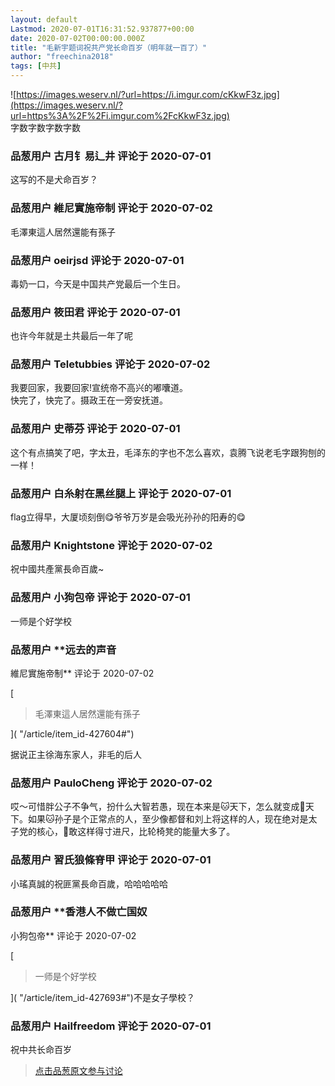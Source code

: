 ```yaml
---
layout: default
Lastmod: 2020-07-01T16:31:52.937877+00:00
date: 2020-07-02T00:00:00.000Z
title: "毛新宇题词祝共产党长命百岁（明年就一百了）"
author: "freechina2018"
tags: [中共]
---
```


![https://images.weserv.nl/?url=https://i.imgur.com/cKkwF3z.jpg](https://images.weserv.nl/?url=https%3A%2F%2Fi.imgur.com%2FcKkwF3z.jpg)  
字数字数字数字数

            
### 品葱用户 **古月钅易辶井** 评论于 2020-07-01
        
这写的不是犬命百岁？
        


            
### 品葱用户 **維尼實施帝制** 评论于 2020-07-02
        
毛澤東這人居然還能有孫子
        


            
### 品葱用户 **oeirjsd** 评论于 2020-07-01
        
毒奶一口，今天是中国共产党最后一个生日。
        


            
### 品葱用户 **筱田君** 评论于 2020-07-01
        
也许今年就是土共最后一年了呢
        


            
### 品葱用户 **Teletubbies** 评论于 2020-07-02
        
我要回家，我要回家!宣统帝不高兴的嘟囔道。  
快完了，快完了。摄政王在一旁安抚道。
        


            
### 品葱用户 **史蒂芬** 评论于 2020-07-01
        
这个有点搞笑了吧，字太丑，毛泽东的字也不怎么喜欢，袁腾飞说老毛字跟狗刨的一样！
        


            
### 品葱用户 **白糸射在黑丝腿上** 评论于 2020-07-01
        
flag立得早，大厦顷刻倒😋爷爷万岁是会吸光孙孙的阳寿的😋
        


            
### 品葱用户 **Knightstone** 评论于 2020-07-02
        
祝中國共產黨長命百歲~
        


            
### 品葱用户 **小狗包帝** 评论于 2020-07-01
        
一师是个好学校
        


            
### 品葱用户 **远去的声音 
維尼實施帝制** 评论于 2020-07-02
        
[

> 毛澤東這人居然還能有孫子

]( "/article/item_id-427604#")  
  
据说正主徐海东家人，非毛的后人
        


            
### 品葱用户 **PauloCheng** 评论于 2020-07-02
        
哎～可惜胖公子不争气，扮什么大智若愚，现在本来是🐱天下，怎么就变成🐷天下。如果🐱孙子是个正常点的人，至少像都督和刘上将这样的人，现在绝对是太子党的核心，🐷敢这样得寸进尺，比轮椅凳的能量大多了。
        


            
### 品葱用户 **習氏狼條脊甲** 评论于 2020-07-01
        
小瑤真誠的祝匪黨長命百歲，哈哈哈哈哈
        


            
### 品葱用户 **香港人不做亡国奴 
小狗包帝** 评论于 2020-07-02
        
[

> 一师是个好学校

]( "/article/item_id-427693#")不是女子學校？
        


            
### 品葱用户 **Hailfreedom** 评论于 2020-07-01
        
祝中共长命百岁
        






> [点击品葱原文参与讨论](https://pincong.rocks/article/id-21066__sort_key-agree_count__sort-DESC)

